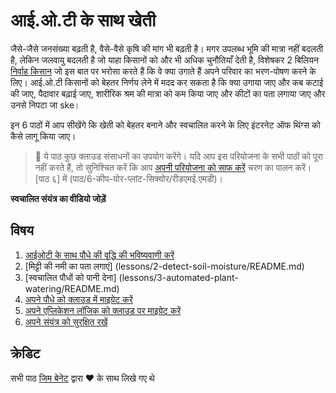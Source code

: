 # आई.ओ.टी के साथ खेती

जैसे-जैसे जनसंख्या बढ़ती है, वैसे-वैसे कृषि की मांग भी बढ़ती है। मगर उपलब्ध भूमि की मात्रा नहीं बदलती है, लेकिन जलवायु बदलती है जो याहा किसानों को और भी अधिक चुनौतियाँ देती है, विशेषकर 2 बिलियन [निर्वाह किसान](https://wikipedia.org/wiki/Subsistence_agriculture) जो इस बात पर भरोसा करते हैं कि वे क्या उगाते हैं अपने परिवार का भरण-पोषण करने के लिए। आई.ओ.टी किसानों को बेहतर निर्णय लेने में मदद कर सकता है कि क्या उगाया जाए और कब कटाई की जाए, पैदावार बढ़ाई जाए, शारीरिक श्रम की मात्रा को कम किया जाए और कीटों का पता लगाया जाए और उनसे निपटा जा ske।

इन 6 पाठों में आप सीखेंगे कि खेती को बेहतर बनाने और स्वचालित करने के लिए इंटरनेट ऑफ थिंग्स को कैसे लागू किया जाए।

> 💁 ये पाठ कुछ क्लाउड संसाधनों का उपयोग करेंगे। यदि आप इस परियोजना के सभी पाठों को पूरा नहीं करते हैं, तो सुनिश्चित करें कि आप [अपनी परियोजना को साफ करें](पाठ/6-कीप-योर-प्लांट-सिक्योर/रीडएमई.एमडी#क्लीन-अप-योर-प्रोजेक्ट) चरण का पालन करें। [पाठ ६] में (पाठ/6-कीप-योर-प्लांट-सिक्योर/रीडएमई.एमडी)।

**स्वचालित संयंत्र का वीडियो जोड़ें**

## विषय

1. [आईओटी के साथ पौधे की वृद्धि की भविष्यवाणी करें](lessons/1-predict-plant-growth/README.md)
1. [मिट्टी की नमी का पता लगाएं] (lessons/2-detect-soil-moisture/README.md)
1. [स्वचालित पौधों को पानी देना] (lessons/3-automated-plant-watering/README.md)
1. [अपने पौधे को क्लाउड में माइग्रेट करें](lessons/4-migrate-your-plant-to-the-cloud/README.md)
1. [अपने एप्लिकेशन लॉजिक को क्लाउड पर माइग्रेट करें](lessons/5-migrate-application-to-the-cloud/README.md)
1. [अपने संयंत्र को सुरक्षित रखें](lessons/6-keep-your-plant-secure/README.md)

## क्रेडिट

सभी पाठ [जिम बेनेट](https://GitHub.com/JimBobBennett) द्वारा ️♥️ के साथ लिखे गए थे 
